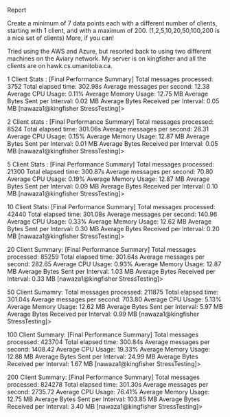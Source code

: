 Report

Create a minimum of 7 data points each with a different number of clients, starting with 1 client, and with a maximum of 200. (1,2,5,10,20,50,100,200 is a nice set of clients) More, if you can!

Tried using the AWS and Azure, but resorted back to using two different machines on the Aviary network. My server is on kingfisher and all the clients are on hawk.cs.umanitoba.ca.

1 Client Stats :
[Final Performance Summary]
Total messages processed: 3752
Total elapsed time: 302.98s
Average messages per second: 12.38
Average CPU Usage: 0.11%
Average Memory Usage: 12.75 MB
Average Bytes Sent per Interval: 0.02 MB
Average Bytes Received per Interval: 0.05 MB
[nawaza1@kingfisher StressTesting]>

2 Client stats :
[Final Performance Summary]
Total messages processed: 8524
Total elapsed time: 301.06s
Average messages per second: 28.31
Average CPU Usage: 0.15%
Average Memory Usage: 12.87 MB
Average Bytes Sent per Interval: 0.01 MB
Average Bytes Received per Interval: 0.05 MB
[nawaza1@kingfisher StressTesting]>

5 Client Stats :
[Final Performance Summary]
Total messages processed: 21300
Total elapsed time: 300.87s
Average messages per second: 70.80
Average CPU Usage: 0.19%
Average Memory Usage: 12.87 MB
Average Bytes Sent per Interval: 0.09 MB
Average Bytes Received per Interval: 0.10 MB
[nawaza1@kingfisher StressTesting]>

10 Client Stats:
[Final Performance Summary]
Total messages processed: 42440
Total elapsed time: 301.08s
Average messages per second: 140.96
Average CPU Usage: 0.33%
Average Memory Usage: 12.62 MB
Average Bytes Sent per Interval: 0.30 MB
Average Bytes Received per Interval: 0.20 MB
[nawaza1@kingfisher StressTesting]>

20 Client Summary:
[Final Performance Summary]
Total messages processed: 85259
Total elapsed time: 301.64s
Average messages per second: 282.65
Average CPU Usage: 0.93%
Average Memory Usage: 12.87 MB
Average Bytes Sent per Interval: 1.03 MB
Average Bytes Received per Interval: 0.33 MB
[nawaza1@kingfisher StressTesting]> 

50 Client Sumamry: 
Total messages processed: 211875
Total elapsed time: 301.04s
Average messages per second: 703.80
Average CPU Usage: 5.13%
Average Memory Usage: 12.62 MB
Average Bytes Sent per Interval: 5.97 MB
Average Bytes Received per Interval: 0.99 MB
[nawaza1@kingfisher StressTesting]> 


100 Client Summary:
[Final Performance Summary]
Total messages processed: 423704
Total elapsed time: 300.84s
Average messages per second: 1408.42
Average CPU Usage: 19.33%
Average Memory Usage: 12.88 MB
Average Bytes Sent per Interval: 24.99 MB
Average Bytes Received per Interval: 1.67 MB
[nawaza1@kingfisher StressTesting]> 

200 Client Summary: 
[Final Performance Summary]
Total messages processed: 824278
Total elapsed time: 301.30s
Average messages per second: 2735.72
Average CPU Usage: 76.41%
Average Memory Usage: 12.75 MB
Average Bytes Sent per Interval: 103.85 MB
Average Bytes Received per Interval: 3.40 MB
[nawaza1@kingfisher StressTesting]> 






